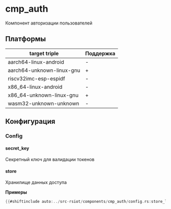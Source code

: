 # cmp_auth

Компонент авторизации пользователей

## Платформы

| target triple             | Поддержка |
| ------------------------- | --------- |
| aarch64-linux-android     | -         |
| aarch64-unknown-linux-gnu | +         |
| riscv32imc-esp-espidf     | -         |
| x86_64-linux-android      | -         |
| x86_64-unknown-linux-gnu  | +         |
| wasm32-unknown-unknown    | -         |

## Конфигурация

### Config

#### secret_key

Секретный ключ для валидации токенов

#### store

Хранилище данных доступа

**Примеры**

```rust
{{#shiftinclude auto:../src-rsiot/components/cmp_auth/config.rs:store_local}}
```
